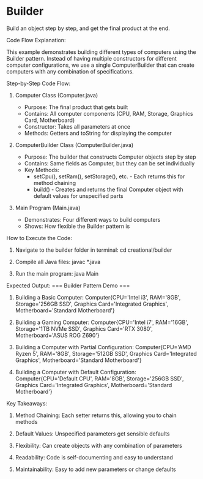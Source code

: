# Builder



Build an object step by step, and get the final product at the end.

Code Flow Explanation:

This example demonstrates building different types of computers using the Builder pattern. Instead of having multiple constructors for different computer configurations, we use a single ComputerBuilder that can create computers with any combination of specifications.

Step-by-Step Code Flow:

1. Computer Class (Computer.java)
   - Purpose: The final product that gets built
   - Contains: All computer components (CPU, RAM, Storage, Graphics Card, Motherboard)
   - Constructor: Takes all parameters at once
   - Methods: Getters and toString for displaying the computer

2. ComputerBuilder Class (ComputerBuilder.java)
   - Purpose: The builder that constructs Computer objects step by step
   - Contains: Same fields as Computer, but they can be set individually
   - Key Methods:
     - setCpu(), setRam(), setStorage(), etc. - Each returns this for method chaining
     - build() - Creates and returns the final Computer object with default values for unspecified parts

3. Main Program (Main.java)
   - Demonstrates: Four different ways to build computers
   - Shows: How flexible the Builder pattern is



How to Execute the Code:
1. Navigate to the builder folder in terminal:
   cd creational/builder

2. Compile all Java files:
   javac *.java

3. Run the main program:
   java Main

Expected Output:
=== Builder Pattern Demo ===

1. Building a Basic Computer:
Computer{CPU='Intel i3', RAM='8GB', Storage='256GB SSD', Graphics Card='Integrated Graphics', Motherboard='Standard Motherboard'}

2. Building a Gaming Computer:
Computer{CPU='Intel i7', RAM='16GB', Storage='1TB NVMe SSD', Graphics Card='RTX 3080', Motherboard='ASUS ROG Z690'}

3. Building a Computer with Partial Configuration:
Computer{CPU='AMD Ryzen 5', RAM='8GB', Storage='512GB SSD', Graphics Card='Integrated Graphics', Motherboard='Standard Motherboard'}

4. Building a Computer with Default Configuration:
Computer{CPU='Default CPU', RAM='8GB', Storage='256GB SSD', Graphics Card='Integrated Graphics', Motherboard='Standard Motherboard'}

Key Takeaways:
1. Method Chaining: Each setter returns this, allowing you to chain methods
2. Default Values: Unspecified parameters get sensible defaults
3. Flexibility: Can create objects with any combination of parameters
4. Readability: Code is self-documenting and easy to understand

5. Maintainability: Easy to add new parameters or change defaults
